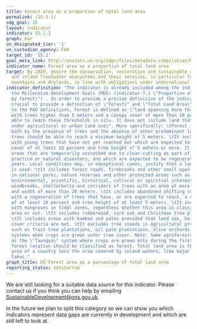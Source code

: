 ```yaml
---
title: Forest area as a proportion of total land area
permalink: /15-1-1/
sdg_goal: 15
layout: indicator
indicator: 15.1.1
graph: bar
un_designated_tier: '1'
un_custodian_agency: FAO
target_id: '15.1'
goal_meta_link: http://unstats.un.org/sdgs/files/metadata-compilation/Metadata-Goal-15.pdf
indicator_name: Forest area as a proportion of total land area
target: By 2020, ensure the conservation, restoration and sustainable use of terrestrial
  and inland freshwater ecosystems and their services, in particular forests, wetlands,
  mountains and drylands, in line with obligations under international agreements.
indicator_definition: "The indicator is already included among the indicators for
  the Millennium Development Goals (MDG) (indicator 7.1 \"Proportion of land covered
  by forest\") . In order to provide a precise definition of the indicator, it is
  crucial to provide a definition of \"Forest\" and \"Total Land Area\". According
  to the FAO definitions, Forest is defined as \"land spanning more than 0.5 hectares
  with trees higher than 5 meters and a canopy cover of more than 10 percent, or trees
  able to reach these thresholds in situ. It does not include land that is predominantly
  under agricultural or urban land use\". More specifically: \tForest is determined
  both by the presence of trees and the absence of other predominant land uses. The
  trees should be able to reach a minimum height of 5 meters. \tIt includes areas
  with young trees that have not yet reached but which are expected to reach a canopy
  cover of at least 10 percent and tree height of 5 meters or more. It also includes
  areas that are temporarily unstocked due to clear-cutting as part of a forest management
  practice or natural disasters, and which are expected to be regenerated within 5
  years. Local conditions may, in exceptional cases, justify that a longer time frame
  is used. \tIt includes forest roads, firebreaks and other small open areas; forest
  in national parks, nature reserves and other protected areas such as those of specific
  environmental, scientific, historical, cultural or spiritual interest. \tIt includes
  windbreaks, shelterbelts and corridors of trees with an area of more than 0.5 hectares
  and width of more than 20 meters. \tIt includes abandoned shifting cultivation land
  with a regeneration of trees that have, or are expected to reach, a canopy cover
  of at least 10 percent and tree height of at least 5 meters. \tIt includes areas
  with mangroves in tidal zones, regardless whether this area is classified as land
  area or not. \tIt includes rubberwood, cork oak and Christmas tree plantations.
  \tIt includes areas with bamboo and palms provided that land use, height and canopy
  cover criteria are met. \tIt excludes tree stands in agricultural production systems,
  such as fruit tree plantations, oil palm plantations, olive orchards and agroforestry
  systems when crops are grown under tree cover. Note: Some agroforestry systems such
  as the \"Taungya\" system where crops are grown only during the first years of the
  forest rotation should be classified as forest. Total land area is the total surface
  area of a country less the area covered by inland waters, like major rivers and
  lakes."
graph_title: US Forest area as a percentage of total land area
reporting_status: notstarted
---
```


We are still looking for a suitable data source for this indicator. Please contact us if you think you can help by emailing <a href="mailto:SustainableDevelopment@ons.gov.uk">SustainableDevelopment@ons.gov.uk</a>.

In the future we plan to split this category so we can show you which indicators represent data gaps are currently in development and which are still left to look at.

